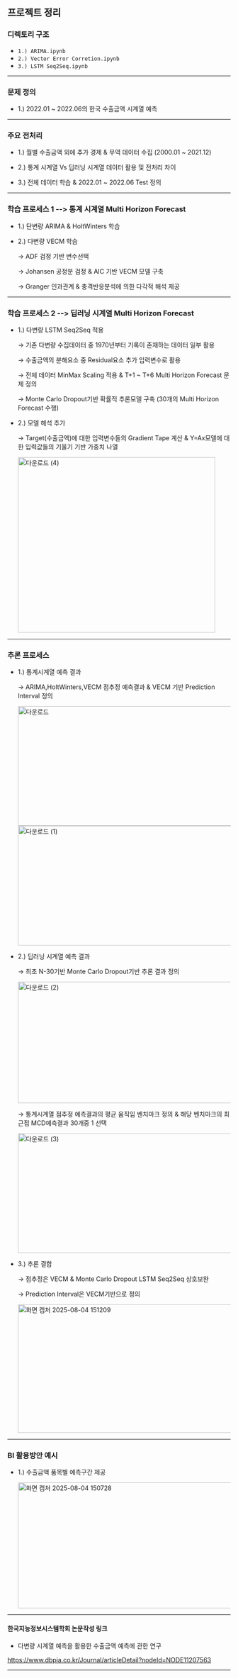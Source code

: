 ## 프로젝트 정리

### 디렉토리 구조
- `1.) ARIMA.ipynb` 
- `2.) Vector Error Corretion.ipynb` 
- `3.) LSTM Seq2Seq.ipynb` 
---

### 문제 정의

- 1.) 2022.01 ~ 2022.06의 한국 수출금액 시계열 예측 
---

### 주요 전처리 
  - 1.) 월별 수출금액 외에 추가 경제 & 무역 데이터 수집 (2000.01 ~ 2021.12)

  - 2.) 통계 시계열 Vs 딥러닝 시계열 데이터 활용 및 전처리 차이 

  - 3.) 전체 데이터 학습 & 2022.01 ~ 2022.06 Test 정의 

---
### 학습 프로세스 1 --> 통계 시계열 Multi Horizon Forecast 

  - 1.) 단변량 ARIMA & HoltWinters 학습

  - 2.) 다변량 VECM 학습

       → ADF 검정 기반 변수선택

       → Johansen 공정분 검정 & AIC 기반 VECM 모델 구축

       → Granger 인과관계 & 충격반응분석에 의한 다각적 해석 제공 

--- 

### 학습 프로세스 2 --> 딥러닝 시계열 Multi Horizon Forecast

  - 1.) 다변량 LSTM Seq2Seq 적용

       → 기존 다변량 수집데이터 중 1970년부터 기록이 존재하는 데이터 일부 활용

       → 수출금액의 분해요소 중 Residual요소 추가 입력변수로 활용

       → 전체 데이터 MinMax Scaling 적용 & T+1 ~ T+6 Multi Horizon Forecast 문제 정의

       → Monte Carlo Dropout기반 확률적 추론모델 구축 (30개의 Multi Horizon Forecast 수행)

  - 2.) 모델 해석 추가 

       → Target(수출금액)에 대한 입력변수들의 Gradient Tape 계산 & Y=Ax모델에 대한 입력값들의 기울기 기반 가중치 나열

      <img width="445" height="396" alt="다운로드 (4)" src="https://github.com/user-attachments/assets/1cec0708-839f-4802-a678-724250a55209" />


---

### 추론 프로세스 

   - 1.) 통계시계열 예측 결과 

       → ARIMA,HoltWinters,VECM 점추정 예측결과 & VECM 기반 Prediction Interval 정의

        <img width="493" height="270" alt="다운로드" src="https://github.com/user-attachments/assets/f577f59c-58c9-45bc-92cd-f4736a929303" />

        <img width="498" height="270" alt="다운로드 (1)" src="https://github.com/user-attachments/assets/6064dc37-79d0-4c07-9a82-8b494824651f" />


   - 2.) 딥러닝 시계열 예측 결과 

        → 최초 N-30기반 Monte Carlo Dropout기반 추론 결과 정의 

        <img width="708" height="274" alt="다운로드 (2)" src="https://github.com/user-attachments/assets/b5ef7eb5-b3da-489d-b571-09124adbc481" />

        → 통계시계열 점추정 예측결과의 평균 움직임 벤치마크 정의 & 해당 벤치마크의 최근접 MCD예측결과 30개중 1 선택 

        <img width="493" height="270" alt="다운로드 (3)" src="https://github.com/user-attachments/assets/d5aa4a71-7aa2-4c17-a9d3-f9d44ef34a32" />


   - 3.) 추론 결합

        → 점추정은 VECM & Monte Carlo Dropout LSTM Seq2Seq 상호보완 

        → Prediction Interval은 VECM기반으로 정의 

        <img width="544" height="290" alt="화면 캡처 2025-08-04 151209" src="https://github.com/user-attachments/assets/da83d847-dd74-49df-bd22-a01e0631055a" />



---

### BI 활용방안 예시

  - 1.) 수출금액 품목별 예측구간 제공 

      <img width="739" height="284" alt="화면 캡처 2025-08-04 150728" src="https://github.com/user-attachments/assets/a17c4b4c-f834-4463-a39d-399df86368ba" />

---


#### 한국지능정보시스템학회 논문작성 링크 

  - 다변량 시계열 예측을 활용한 수출금액 예측에 관한 연구

   https://www.dbpia.co.kr/Journal/articleDetail?nodeId=NODE11207563

---
